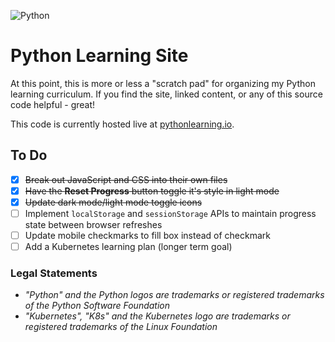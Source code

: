 ![](./assets/python.png.png "Python")

# Python Learning Site

At this point, this is more or less a "scratch pad" for organizing my Python learning curriculum. If you find the site, linked content, or any of this source code helpful - great!

This code is currently hosted live at [pythonlearning.io](https://www.pythonlearning.io/).

## To Do

- [x] ~~Break out JavaScript and CSS into their own files~~
- [x] ~~Have the **Reset Progress** button toggle it's style in light mode~~
- [x] ~~Update dark mode/light mode toggle icons~~
- [ ] Implement `localStorage` and `sessionStorage` APIs to maintain progress state between browser refreshes
- [ ] Update mobile checkmarks to fill box instead of checkmark
- [ ] Add a Kubernetes learning plan (longer term goal)

### Legal Statements

- _"Python" and the Python logos are trademarks or registered trademarks of the Python Software Foundation_
- _"Kubernetes", "K8s" and the Kubernetes logo are trademarks or registered trademarks of the Linux Foundation_
